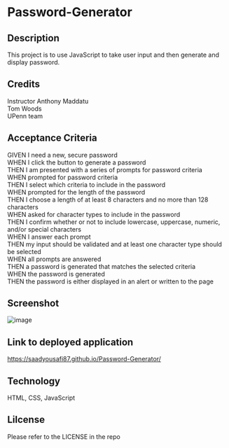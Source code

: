 # Password-Generator

## Description
This project is to use JavaScript to take user input and then generate and display password.

## Credits
Instructor Anthony Maddatu\
Tom Woods\
UPenn team

## Acceptance Criteria

GIVEN I need a new, secure password\
WHEN I click the button to generate a password\
THEN I am presented with a series of prompts for password criteria\
WHEN prompted for password criteria\
THEN I select which criteria to include in the password\
WHEN prompted for the length of the password\
THEN I choose a length of at least 8 characters and no more than 128 characters\
WHEN asked for character types to include in the password\
THEN I confirm whether or not to include lowercase, uppercase, numeric, and/or special characters\
WHEN I answer each prompt\
THEN my input should be validated and at least one character type should be selected\
WHEN all prompts are answered\
THEN a password is generated that matches the selected criteria\
WHEN the password is generated\
THEN the password is either displayed in an alert or written to the page

## Screenshot
![image](https://user-images.githubusercontent.com/32617598/192152302-44f01fd2-a898-4ff7-9112-d893f110ccdb.png)


## Link to deployed application
https://saadyousafi87.github.io/Password-Generator/

## Technology
HTML, CSS, JavaScript

## Lilcense
Please refer to the LICENSE in the repo